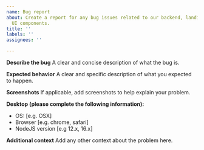 ```yaml
---
name: Bug report
about: Create a report for any bug issues related to our backend, landing page or
  UI components.
title: ''
labels: ''
assignees: ''

---
```


**Describe the bug**
A clear and concise description of what the bug is.

**Expected behavior**
A clear and specific description of what you expected to happen.

**Screenshots**
If applicable, add screenshots to help explain your problem.

**Desktop (please complete the following information):**

-   OS: [e.g. OSX]
-   Browser [e.g. chrome, safari]
-   NodeJS version [e.g 12.x, 16.x]

**Additional context**
Add any other context about the problem here.
